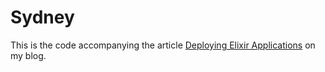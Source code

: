 # Sydney

This is the code accompanying the article [Deploying Elixir Applications](https://scalio.blog/posts/deploying-elixir-appplications) on my blog.
